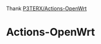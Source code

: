Thank  [P3TERX/Actions-OpenWrt](https://p3terx.com/archives/build-openwrt-with-github-actions.html)

# Actions-OpenWrt


